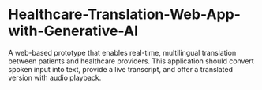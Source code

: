 # Healthcare-Translation-Web-App-with-Generative-AI
A web-based prototype that enables real-time, multilingual translation between patients and healthcare providers. This application should convert spoken input into text, provide a live transcript, and offer a translated version with audio playback.
